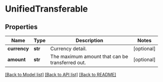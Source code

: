 # UnifiedTransferable

## Properties
Name | Type | Description | Notes
------------ | ------------- | ------------- | -------------
**currency** | **str** | Currency detail. | [optional] 
**amount** | **str** | The maximum amount that can be transferred out. | [optional] 

[[Back to Model list]](../README.md#documentation-for-models) [[Back to API list]](../README.md#documentation-for-api-endpoints) [[Back to README]](../README.md)


